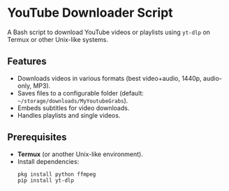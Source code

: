 # YouTube Downloader Script

A Bash script to download YouTube videos or playlists using `yt-dlp` on Termux or other Unix-like systems.

## Features
- Downloads videos in various formats (best video+audio, 1440p, audio-only, MP3).
- Saves files to a configurable folder (default: `~/storage/downloads/MyYoutubeGrabs`).
- Embeds subtitles for video downloads.
- Handles playlists and single videos.

## Prerequisites
- **Termux** (or another Unix-like environment).
- Install dependencies:
  ```bash
  pkg install python ffmpeg
  pip install yt-dlp
